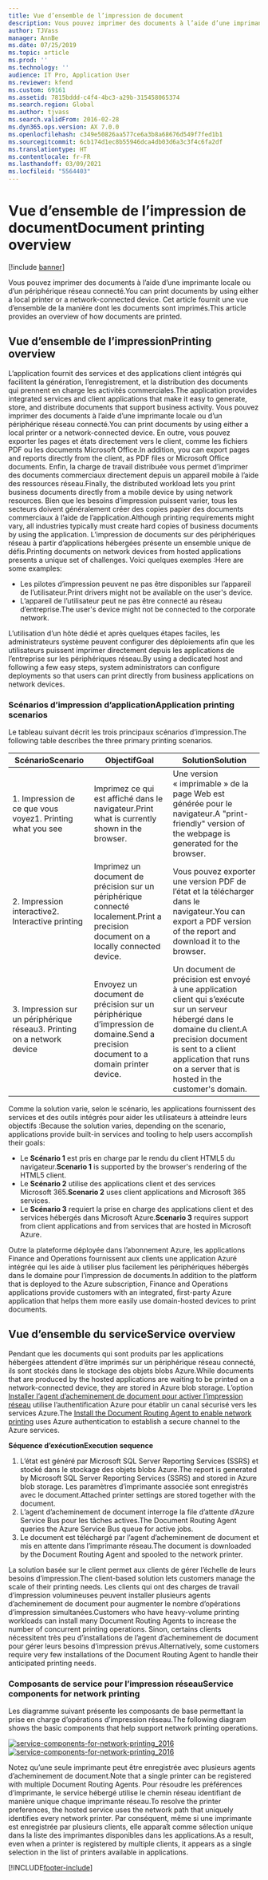 ```yaml
---
title: Vue d’ensemble de l’impression de document
description: Vous pouvez imprimer des documents à l’aide d’une imprimante locale ou d’un périphérique réseau connecté. Cet article fournit une vue d’ensemble de la manière dont les documents sont imprimés.
author: TJVass
manager: AnnBe
ms.date: 07/25/2019
ms.topic: article
ms.prod: ''
ms.technology: ''
audience: IT Pro, Application User
ms.reviewer: kfend
ms.custom: 69161
ms.assetid: 7815bddd-c4f4-4bc3-a29b-315458065374
ms.search.region: Global
ms.author: tjvass
ms.search.validFrom: 2016-02-28
ms.dyn365.ops.version: AX 7.0.0
ms.openlocfilehash: c349e50826aa577ce6a3b8a68676d549f7fed1b1
ms.sourcegitcommit: 6cb174d1ec8b55946dca4db03d6a3c3f4c6fa2df
ms.translationtype: HT
ms.contentlocale: fr-FR
ms.lasthandoff: 03/09/2021
ms.locfileid: "5564403"
---
```

# <a name="document-printing-overview"></a><span data-ttu-id="8c4ee-104">Vue d’ensemble de l’impression de document</span><span class="sxs-lookup"><span data-stu-id="8c4ee-104">Document printing overview</span></span>

[!include [banner](../includes/banner.md)]

<span data-ttu-id="8c4ee-105">Vous pouvez imprimer des documents à l’aide d’une imprimante locale ou d’un périphérique réseau connecté.</span><span class="sxs-lookup"><span data-stu-id="8c4ee-105">You can print documents by using either a local printer or a network-connected device.</span></span> <span data-ttu-id="8c4ee-106">Cet article fournit une vue d’ensemble de la manière dont les documents sont imprimés.</span><span class="sxs-lookup"><span data-stu-id="8c4ee-106">This article provides an overview of how documents are printed.</span></span>

## <a name="printing-overview"></a><span data-ttu-id="8c4ee-107">Vue d’ensemble de l’impression</span><span class="sxs-lookup"><span data-stu-id="8c4ee-107">Printing overview</span></span>

<span data-ttu-id="8c4ee-108">L’application fournit des services et des applications client intégrés qui facilitent la génération, l’enregistrement, et la distribution des documents qui prennent en charge les activités commerciales.</span><span class="sxs-lookup"><span data-stu-id="8c4ee-108">The application provides integrated services and client applications that make it easy to generate, store, and distribute documents that support business activity.</span></span> <span data-ttu-id="8c4ee-109">Vous pouvez imprimer des documents à l’aide d’une imprimante locale ou d’un périphérique réseau connecté.</span><span class="sxs-lookup"><span data-stu-id="8c4ee-109">You can print documents by using either a local printer or a network-connected device.</span></span> <span data-ttu-id="8c4ee-110">En outre, vous pouvez exporter les pages et états directement vers le client, comme les fichiers PDF ou les documents Microsoft Office.</span><span class="sxs-lookup"><span data-stu-id="8c4ee-110">In addition, you can export pages and reports directly from the client, as PDF files or Microsoft Office documents.</span></span> <span data-ttu-id="8c4ee-111">Enfin, la charge de travail distribuée vous permet d’imprimer des documents commerciaux directement depuis un appareil mobile à l’aide des ressources réseau.</span><span class="sxs-lookup"><span data-stu-id="8c4ee-111">Finally, the distributed workload lets you print business documents directly from a mobile device by using network resources.</span></span> <span data-ttu-id="8c4ee-112">Bien que les besoins d’impression puissent varier, tous les secteurs doivent généralement créer des copies papier des documents commerciaux à l’aide de l’application.</span><span class="sxs-lookup"><span data-stu-id="8c4ee-112">Although printing requirements might vary, all industries typically must create hard copies of business documents by using the application.</span></span> <span data-ttu-id="8c4ee-113">L’impression de documents sur des périphériques réseau à partir d’applications hébergées présente un ensemble unique de défis.</span><span class="sxs-lookup"><span data-stu-id="8c4ee-113">Printing documents on network devices from hosted applications presents a unique set of challenges.</span></span> <span data-ttu-id="8c4ee-114">Voici quelques exemples :</span><span class="sxs-lookup"><span data-stu-id="8c4ee-114">Here are some examples:</span></span>

- <span data-ttu-id="8c4ee-115">Les pilotes d’impression peuvent ne pas être disponibles sur l’appareil de l’utilisateur.</span><span class="sxs-lookup"><span data-stu-id="8c4ee-115">Print drivers might not be available on the user's device.</span></span>
- <span data-ttu-id="8c4ee-116">L’appareil de l’utilisateur peut ne pas être connecté au réseau d’entreprise.</span><span class="sxs-lookup"><span data-stu-id="8c4ee-116">The user's device might not be connected to the corporate network.</span></span>

<span data-ttu-id="8c4ee-117">L’utilisation d’un hôte dédié et après quelques étapes faciles, les administrateurs système peuvent configurer des déploiements afin que les utilisateurs puissent imprimer directement depuis les applications de l’entreprise sur les périphériques réseau.</span><span class="sxs-lookup"><span data-stu-id="8c4ee-117">By using a dedicated host and following a few easy steps, system administrators can configure deployments so that users can print directly from business applications on network devices.</span></span>

### <a name="application-printing-scenarios"></a><span data-ttu-id="8c4ee-118">Scénarios d’impression d’application</span><span class="sxs-lookup"><span data-stu-id="8c4ee-118">Application printing scenarios</span></span> 

<span data-ttu-id="8c4ee-119">Le tableau suivant décrit les trois principaux scénarios d’impression.</span><span class="sxs-lookup"><span data-stu-id="8c4ee-119">The following table describes the three primary printing scenarios.</span></span>

| <span data-ttu-id="8c4ee-120">Scénario</span><span class="sxs-lookup"><span data-stu-id="8c4ee-120">Scenario</span></span>                        | <span data-ttu-id="8c4ee-121">Objectif</span><span class="sxs-lookup"><span data-stu-id="8c4ee-121">Goal</span></span>                                                      | <span data-ttu-id="8c4ee-122">Solution</span><span class="sxs-lookup"><span data-stu-id="8c4ee-122">Solution</span></span> |
|---------------------------------|-----------------------------------------------------------|----------|
| <span data-ttu-id="8c4ee-123">1. Impression de ce que vous voyez</span><span class="sxs-lookup"><span data-stu-id="8c4ee-123">1. Printing what you see</span></span>        | <span data-ttu-id="8c4ee-124">Imprimez ce qui est affiché dans le navigateur.</span><span class="sxs-lookup"><span data-stu-id="8c4ee-124">Print what is currently shown in the browser.</span></span>             | <span data-ttu-id="8c4ee-125">Une version « imprimable » de la page Web est générée pour le navigateur.</span><span class="sxs-lookup"><span data-stu-id="8c4ee-125">A "print-friendly" version of the webpage is generated for the browser.</span></span> |
| <span data-ttu-id="8c4ee-126">2. Impression interactive</span><span class="sxs-lookup"><span data-stu-id="8c4ee-126">2. Interactive printing</span></span>         | <span data-ttu-id="8c4ee-127">Imprimez un document de précision sur un périphérique connecté localement.</span><span class="sxs-lookup"><span data-stu-id="8c4ee-127">Print a precision document on a locally connected device.</span></span> | <span data-ttu-id="8c4ee-128">Vous pouvez exporter une version PDF de l’état et la télécharger dans le navigateur.</span><span class="sxs-lookup"><span data-stu-id="8c4ee-128">You can export a PDF version of the report and download it to the browser.</span></span> |
| <span data-ttu-id="8c4ee-129">3. Impression sur un périphérique réseau</span><span class="sxs-lookup"><span data-stu-id="8c4ee-129">3. Printing on a network device</span></span> | <span data-ttu-id="8c4ee-130">Envoyez un document de précision sur un périphérique d’impression de domaine.</span><span class="sxs-lookup"><span data-stu-id="8c4ee-130">Send a precision document to a domain printer device.</span></span>     | <span data-ttu-id="8c4ee-131">Un document de précision est envoyé à une application client qui s’exécute sur un serveur hébergé dans le domaine du client.</span><span class="sxs-lookup"><span data-stu-id="8c4ee-131">A precision document is sent to a client application that runs on a server that is hosted in the customer's domain.</span></span> |

<span data-ttu-id="8c4ee-132">Comme la solution varie, selon le scénario, les applications fournissent des services et des outils intégrés pour aider les utilisateurs à atteindre leurs objectifs :</span><span class="sxs-lookup"><span data-stu-id="8c4ee-132">Because the solution varies, depending on the scenario, applications provide built-in services and tooling to help users accomplish their goals:</span></span>

- <span data-ttu-id="8c4ee-133">Le **Scénario 1** est pris en charge par le rendu du client HTML5 du navigateur.</span><span class="sxs-lookup"><span data-stu-id="8c4ee-133">**Scenario 1** is supported by the browser's rendering of the HTML5 client.</span></span>
- <span data-ttu-id="8c4ee-134">Le **Scénario 2** utilise des applications client et des services Microsoft 365.</span><span class="sxs-lookup"><span data-stu-id="8c4ee-134">**Scenario 2** uses client applications and Microsoft 365 services.</span></span>
- <span data-ttu-id="8c4ee-135">Le **Scénario 3** requiert la prise en charge des applications client et des services hébergés dans Microsoft Azure.</span><span class="sxs-lookup"><span data-stu-id="8c4ee-135">**Scenario 3** requires support from client applications and from services that are hosted in Microsoft Azure.</span></span>

<span data-ttu-id="8c4ee-136">Outre la plateforme déployée dans l’abonnement Azure, les applications Finance and Operations fournissent aux clients une application Azuré intégrée qui les aide à utiliser plus facilement les périphériques hébergés dans le domaine pour l’impression de documents.</span><span class="sxs-lookup"><span data-stu-id="8c4ee-136">In addition to the platform that is deployed to the Azure subscription, Finance and Operations applications provide customers with an integrated, first-party Azure application that helps them more easily use domain-hosted devices to print documents.</span></span>

## <a name="service-overview"></a><span data-ttu-id="8c4ee-137">Vue d’ensemble du service</span><span class="sxs-lookup"><span data-stu-id="8c4ee-137">Service overview</span></span>
<span data-ttu-id="8c4ee-138">Pendant que les documents qui sont produits par les applications hébergées attendent d’être imprimés sur un périphérique réseau connecté, ils sont stockés dans le stockage des objets blobs Azure.</span><span class="sxs-lookup"><span data-stu-id="8c4ee-138">While documents that are produced by the hosted applications are waiting to be printed on a network-connected device, they are stored in Azure blob storage.</span></span> <span data-ttu-id="8c4ee-139">L’option [Installer l’agent d’acheminement de document pour activer l’impression réseau](install-document-routing-agent.md) utilise l’authentification Azure pour établir un canal sécurisé vers les services Azure.</span><span class="sxs-lookup"><span data-stu-id="8c4ee-139">The [Install the Document Routing Agent to enable network printing](install-document-routing-agent.md) uses Azure authentication to establish a secure channel to the Azure services.</span></span>

<span data-ttu-id="8c4ee-140">**Séquence d’exécution**</span><span class="sxs-lookup"><span data-stu-id="8c4ee-140">**Execution sequence**</span></span>

1. <span data-ttu-id="8c4ee-141">L’état est généré par Microsoft SQL Server Reporting Services (SSRS) et stocké dans le stockage des objets blobs Azure.</span><span class="sxs-lookup"><span data-stu-id="8c4ee-141">The report is generated by Microsoft SQL Server Reporting Services (SSRS) and stored in Azure blob storage.</span></span> <span data-ttu-id="8c4ee-142">Les paramètres d’imprimante associée sont enregistrés avec le document.</span><span class="sxs-lookup"><span data-stu-id="8c4ee-142">Attached printer settings are stored together with the document.</span></span>
2. <span data-ttu-id="8c4ee-143">L’agent d’acheminement de document interroge la file d’attente d’Azure Service Bus pour les tâches actives.</span><span class="sxs-lookup"><span data-stu-id="8c4ee-143">The Document Routing Agent queries the Azure Service Bus queue for active jobs.</span></span>
3. <span data-ttu-id="8c4ee-144">Le document est téléchargé par l’agent d’acheminement de document et mis en attente dans l’imprimante réseau.</span><span class="sxs-lookup"><span data-stu-id="8c4ee-144">The document is downloaded by the Document Routing Agent and spooled to the network printer.</span></span>

<span data-ttu-id="8c4ee-145">La solution basée sur le client permet aux clients de gérer l’échelle de leurs besoins d’impression.</span><span class="sxs-lookup"><span data-stu-id="8c4ee-145">The client-based solution lets customers manage the scale of their printing needs.</span></span> <span data-ttu-id="8c4ee-146">Les clients qui ont des charges de travail d’impression volumineuses peuvent installer plusieurs agents d’acheminement de document pour augmenter le nombre d’opérations d’impression simultanées.</span><span class="sxs-lookup"><span data-stu-id="8c4ee-146">Customers who have heavy-volume printing workloads can install many Document Routing Agents to increase the number of concurrent printing operations.</span></span> <span data-ttu-id="8c4ee-147">Sinon, certains clients nécessitent très peu d’installations de l’agent d’acheminement de document pour gérer leurs besoins d’impression prévus.</span><span class="sxs-lookup"><span data-stu-id="8c4ee-147">Alternatively, some customers require very few installations of the Document Routing Agent to handle their anticipated printing needs.</span></span>

### <a name="service-components-for-network-printing"></a><span data-ttu-id="8c4ee-148">Composants de service pour l’impression réseau</span><span class="sxs-lookup"><span data-stu-id="8c4ee-148">Service components for network printing</span></span>

<span data-ttu-id="8c4ee-149">Les diagramme suivant présente les composants de base permettant la prise en charge d’opérations d’impression réseau.</span><span class="sxs-lookup"><span data-stu-id="8c4ee-149">The following diagram shows the basic components that help support network printing operations.</span></span>

<span data-ttu-id="8c4ee-150">[![service-components-for-network-printing\_2016](./media/service-components-for-network-printing_2016.png)](./media/service-components-for-network-printing_2016.png)</span><span class="sxs-lookup"><span data-stu-id="8c4ee-150">[![service-components-for-network-printing\_2016](./media/service-components-for-network-printing_2016.png)](./media/service-components-for-network-printing_2016.png)</span></span>

<span data-ttu-id="8c4ee-151">Notez qu’une seule imprimante peut être enregistrée avec plusieurs agents d’acheminement de document.</span><span class="sxs-lookup"><span data-stu-id="8c4ee-151">Note that a single printer can be registered with multiple Document Routing Agents.</span></span> <span data-ttu-id="8c4ee-152">Pour résoudre les préférences d’imprimante, le service hébergé utilise le chemin réseau identifiant de manière unique chaque imprimante réseau.</span><span class="sxs-lookup"><span data-stu-id="8c4ee-152">To resolve the printer preferences, the hosted service uses the network path that uniquely identifies every network printer.</span></span> <span data-ttu-id="8c4ee-153">Par conséquent, même si une imprimante est enregistrée par plusieurs clients, elle apparaît comme sélection unique dans la liste des imprimantes disponibles dans les applications.</span><span class="sxs-lookup"><span data-stu-id="8c4ee-153">As a result, even when a printer is registered by multiple clients, it appears as a single selection in the list of printers available in applications.</span></span>


[!INCLUDE[footer-include](../../../includes/footer-banner.md)]